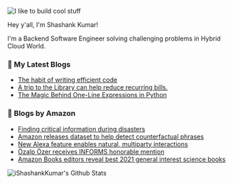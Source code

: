 ![I like to build cool stuff](https://res.cloudinary.com/dt8g3rhcy/image/upload/v1595929574/i_like_to_build_cool_shit._1_nzbwjh.png)

Hey y'all, I'm Shashank Kumar! 

I'm a Backend Software Engineer solving challenging problems in Hybrid Cloud World.

### 📕 My Latest Blogs
<!-- BLOG-POST-LIST:START -->
- [The habit of writing efficient code](https://medium.com/@ishashankkumar/the-habit-of-writing-efficient-code-153b05f04269?source=rss-d24dda280d5f------2)
- [A trip to the Library can help reduce recurring bills.](https://medium.com/swlh/a-trip-to-the-library-can-help-reduce-recurring-bills-23bca495cdf5?source=rss-d24dda280d5f------2)
- [The Magic Behind One-Line Expressions in Python](https://medium.com/swlh/the-magic-behind-one-line-expressions-in-python-816c10180c5c?source=rss-d24dda280d5f------2)
<!-- BLOG-POST-LIST:END -->

### 📕 Blogs by Amazon
<!-- AMAZON-BLOG-POST-LIST:START -->
- [Finding critical information during disasters](https://www.amazon.science/research-awards/success-stories/finding-critical-information-during-disasters)
- [Amazon releases dataset to help detect counterfactual phrases](https://www.amazon.science/blog/amazon-releases-dataset-to-help-detect-counterfactual-phrases)
- [New Alexa feature enables natural, multiparty interactions](https://www.amazon.science/blog/new-alexa-feature-enables-natural-multiparty-interactions)
- [Özalp Özer receives INFORMS honorable mention](https://www.amazon.science/latest-news/ozalp-ozer-receives-informs-honorable-mention-for-paper-identifying-fundraising-campaign-drivers)
- [Amazon Books editors reveal best 2021 general interest science books](https://www.amazon.science/latest-news/amazon-books-editors-announce-selections-for-best-2021-general-interest-science-books)
<!-- AMAZON-BLOG-POST-LIST:END -->



<img align="center" alt="iShashankKumar's Github Stats" src="https://github-readme-stats.vercel.app/api?username=ishashankkumar&show_icons=true&hide_border=true" />
